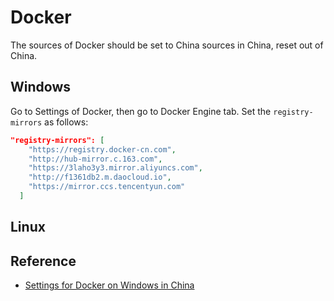 # Docker

The sources of Docker should be set to China sources in China, reset out of China.

## Windows

Go to Settings of Docker, then go to Docker Engine tab. Set the `registry-mirrors` as follows:

```json
"registry-mirrors": [
    "https://registry.docker-cn.com",
    "http://hub-mirror.c.163.com",
    "https://3laho3y3.mirror.aliyuncs.com",
    "http://f1361db2.m.daocloud.io",
    "https://mirror.ccs.tencentyun.com"
  ]
```

## Linux

## Reference

- [Settings for Docker on Windows in China](https://blog.csdn.net/qq_35976271/article/details/91362620)
